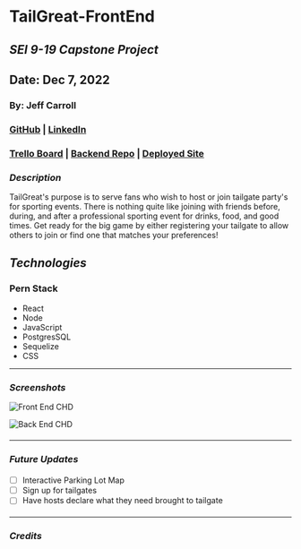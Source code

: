 # TailGreat-FrontEnd

## _SEI 9-19 Capstone Project_

## Date: Dec 7, 2022

### By: Jeff Carroll

### [GitHub](https://github.com/jcarr048) | [LinkedIn](https://www.linkedin.com/in/jeff-carroll-dev/)

### [Trello Board](https://trello.com/b/vSLiM4x4/capstone-project) | [Backend Repo](https://github.com/jcarr048/Carroll-TailGreat-Backend) | [Deployed Site]()

### **_Description_**

TailGreat's purpose is to serve fans who wish to host or join tailgate party's for sporting events. There is nothing quite like joining with friends before, during, and after a professional sporting event for drinks, food, and good times. Get ready for the big game by either registering your tailgate to allow others to join or find one that matches your preferences!

###

## **_Technologies_**

### Pern Stack

- React
- Node
- JavaScript
- PostgresSQL
- Sequelize
- CSS

---

### **_Screenshots_**

![Front End CHD]('../images/BackEndERD.png')

![Back End CHD]('../images/BackEndERD.png')

####

---

### **_Future Updates_**

####

- [ ] Interactive Parking Lot Map
- [ ] Sign up for tailgates
- [ ] Have hosts declare what they need brought to tailgate

####

---

### **_Credits_**

